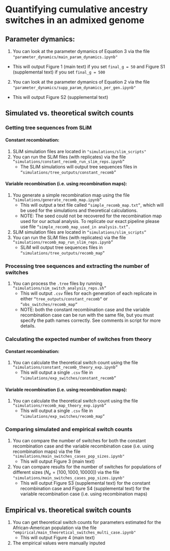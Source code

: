 # Quantifying cumulative ancestry switches in an admixed genome

## Parameter dymanics:
1. You can look at the parameter dymanics of Equation 3 via the file `"parameter_dynamics/main_param_dynamics.ipynb"`
  * This will output Figure 1 (main text) if you set `final_g = 50` and Figure S1 (supplemental text) if  you set `final_g = 500`
2. You can look at the parameter dymanics of Equation 2 via the file `"parameter_dynamics/supp_param_dynamics_per_gen.ipynb"`
  * This will output Figure S2 (supplemental text)
    
## Simulated vs. theoretical switch counts
### Getting tree sequences from SLiM
#### Constant recombination:
1. SLiM simulation files are located in `"simulations/slim_scripts"`
2. You can run the SLiM files (with replicates) via the file `“simulations/constant_recomb_run_slim_reps.ipynb”`
    * The SLiM simulations will output tree sequences files in `“simulations/tree_outputs/constant_recomb”`
#### Variable recombination (i.e. using recombination maps):
1. You generate a simple recombination map using the file `“simulations/generate_recomb_map.ipynb”`
    * This will output a text file called `“simple_recomb_map.txt”`, which will be used for the simulations and theoretical calculations.
    * NOTE: The seed could not be recovered for the recombination map used for our actual analysis. To replicate our exact pipeline please use file `“simple_recomb_map_used_in analysis.txt”.`
2. SLiM simulation files are located in `“simulations/slim_scripts”`
3. You can run the SLiM files (with replicates) via the file `“simulations/recomb_map_run_slim_reps.ipynb”`
    * SLiM will output tree sequences files in  `“simulations/tree_outputs/recomb_map”`

### Processing tree sequences and extracting the number of switches
1. You can process the `.tree` files by running `“simulations/sim_switch_analysis_reps.sh”` 
    * This will output `.csv` files for each generation of each replicate in either `“tree_outputs/constant_recomb“` or `“obs_switches/recomb_map“`
    * NOTE: both the constant recombination case and the variable recombination case can be run with the same file, but you must specify the path names correctly. See comments in script for more details. 

### Calculating the expected number of switches from theory
#### Constant recombination:
1. You can calculate the theoretical switch count using the file `“simulations/constant_recomb_theory_exp.ipynb”`
    * This will output a single `.csv` file in `“simulations/exp_switches/constant_recomb”`
#### Variable recombination (i.e. using recombination maps):
1. You can calculate the theoretical switch count using the file `“simulations/recomb_map_theory_exp.ipynb”`
    * This will output a single `.csv` file in `“simulations/exp_switches/recomb_map”`

### Comparing simulated and empirical switch counts
1. You can compare the number of switches for both the constant recombination case and the variable recombination case (i.e. using recombination maps) via the file `"simulations/main_switches_cases_pop_sizes.ipynb"`
    * This will output Figure 3 (main text)
2. You can compare results for the number of switches for populations of different sizes ($N_e = [100, 1000, 10000]$) via the file `"simulations/main_switches_cases_pop_sizes.ipynb"`
    * This will output Figure S3 (supplemental text) for the constant recombination case and Figure S4 (supplemental text) for the variable recombination case (i.e. using recombination maps)

## Empirical vs. theoretical switch counts
1. You can get theoretical switch counts for parameters estimated for the African-American population via the file `"empirical/main_theoretical_switches_multi_case.ipynb"`
    * This will output Figure 4 (main text)
2. The empirical values were manually inputed
